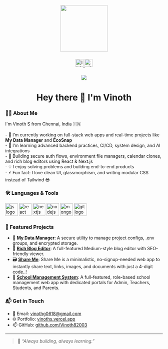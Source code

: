 <div align="center">
  <img height="150" src="https://media.giphy.com/media/M9gbBd9nbDrOTu1Mqx/giphy.gif"  />
</div>

###

<div align="center">
  <a href="https://www.linkedin.com/in/Vinoth82003/" target="_blank">
    <img src="https://img.shields.io/static/v1?message=LinkedIn&logo=linkedin&label=&color=0077B5&logoColor=white&labelColor=&style=for-the-badge" height="25" alt="linkedin logo"  />
  </a>
  <a href="https://github.com/Vinoth82003" target="_blank">
    <img src="https://img.shields.io/static/v1?message=GitHub&logo=github&label=&color=black&logoColor=white&labelColor=&style=for-the-badge" height="25" alt="github logo"  />
  </a>
</div>

###

<div align="center">
  <img src="https://visitor-badge.laobi.icu/badge?page_id=Vinoth82003.Vinoth82003&" />
</div>

###

<h1 align="center">Hey there 👋 I'm Vinoth</h1>

###

<h3 align="left">👨‍💻 About Me</h3>

<p align="left">
  I'm Vinoth S from Chennai, India 🇮🇳<br><br>
  - 🔭 I’m currently working on full-stack web apps and real-time projects like <strong>My Data Manager</strong> and <strong>EcoSnap</strong><br>
  - 🌱 I’m learning advanced backend practices, CI/CD, system design, and AI integrations<br>
  - 🧠 Building secure auth flows, environment file managers, calendar clones, and rich blog editors using React & Next.js<br>
  - 💡 I enjoy solving problems and building end-to-end products<br>
  - ⚡ Fun fact: I love clean UI, glassmorphism, and writing modular CSS instead of Tailwind 😎
</p>

###

<h3 align="left">🛠 Languages & Tools</h3>

<div align="left">
  <img src="https://cdn.jsdelivr.net/gh/devicons/devicon/icons/javascript/javascript-original.svg" height="40" alt="js logo" />
  <img src="https://cdn.jsdelivr.net/gh/devicons/devicon/icons/react/react-original.svg" height="40" alt="react logo" />
  <img src="https://cdn.jsdelivr.net/gh/devicons/devicon/icons/nextjs/nextjs-original.svg" height="40" alt="nextjs logo" />
  <img src="https://cdn.jsdelivr.net/gh/devicons/devicon/icons/nodejs/nodejs-original.svg" height="40" alt="nodejs logo" />
  <img src="https://cdn.jsdelivr.net/gh/devicons/devicon/icons/mongodb/mongodb-original.svg" height="40" alt="mongodb logo" />
  <img src="https://cdn.jsdelivr.net/gh/devicons/devicon/icons/git/git-original.svg" height="40" alt="git logo" />
</div>

###

<h3 align="left">🚀 Featured Projects</h3>

- 🔐 [**My Data Manager**](https://github.com/Vinoth82003/mydata): A secure utility to manage project configs, .env groups, and encrypted storage.
- 📝 [**Rich Blog Editor**](https://github.com/Vinoth82003/rich-blog-editor): A full-featured Medium-style blog editor with SEO-friendly viewer.
- 🗃️ [**Share Me**](https://github.com/Vinoth82003/shareme): Share Me is a minimalistic, no-signup-needed web app to instantly share text, links, images, and documents with just a 4-digit code..!
- 🌱 [**School Management System**](https://github.com/Vinoth82003/MT-world): A full-featured, role-based school management web app with dedicated portals for Admin, Teachers, Students, and Parents.

###

<h3 align="left">📬 Get in Touch</h3>

- 📨 Email: [vinothg0618@gmail.com](mailto:vinothg0618@gmail.com)
- 🌐 Portfolio: [vinoths.vercel.app](https://vinoths.vercel.app/)
- 📫 GitHub: [github.com/Vinoth82003](https://github.com/Vinoth82003)

---

> 💬 _“Always building, always learning.”_
